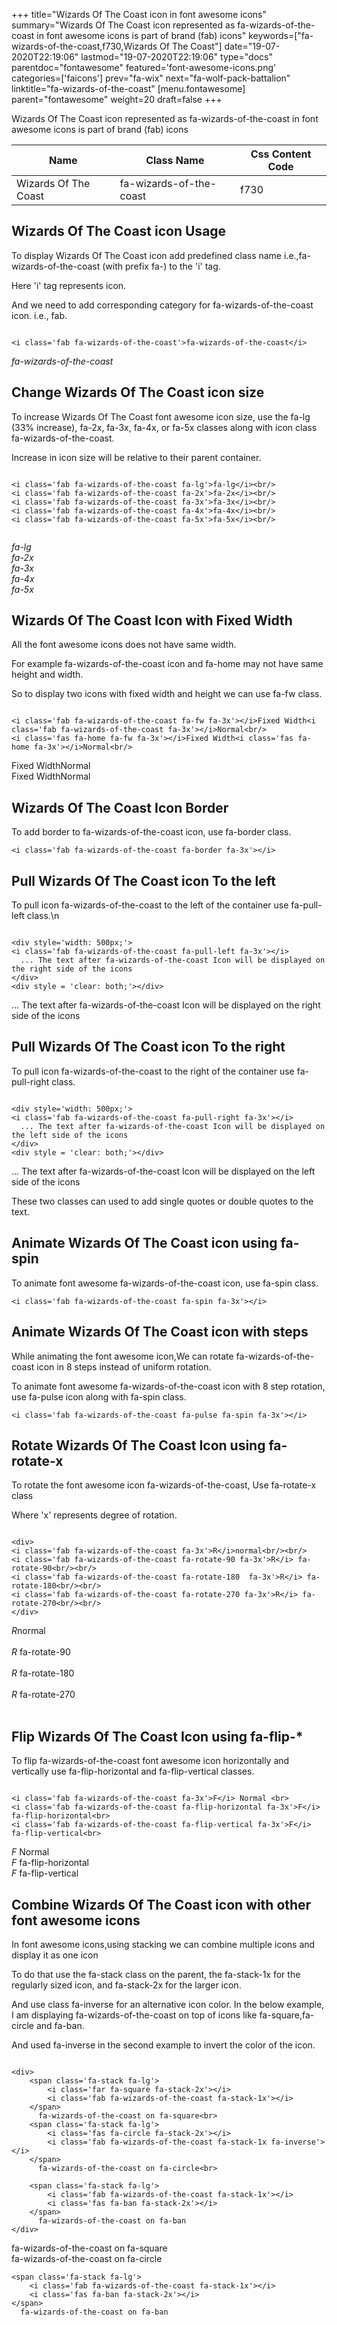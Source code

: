 +++
title="Wizards Of The Coast icon in font awesome icons"
summary="Wizards Of The Coast icon represented as fa-wizards-of-the-coast in font awesome icons is part of brand (fab) icons"
keywords=["fa-wizards-of-the-coast,f730,Wizards Of The Coast"]
date="19-07-2020T22:19:06"
lastmod="19-07-2020T22:19:06"
type="docs"
parentdoc="fontawesome"
featured='font-awesome-icons.png'
categories=['faicons']
prev="fa-wix"
next="fa-wolf-pack-battalion"
linktitle="fa-wizards-of-the-coast"
[menu.fontawesome]
parent="fontawesome"
weight=20
draft=false
+++


Wizards Of The Coast icon represented as fa-wizards-of-the-coast in font awesome icons is part of brand (fab) icons

<div class='table-responsive'><table class='table'><thead><tr><th>Name</th><th>Class Name</th><th>Css Content Code</th></tr></thead><tbody><tr><td>Wizards Of The Coast</td><td>fa-wizards-of-the-coast</td><td>f730</td></tr></tbody></table></div>



## Wizards Of The Coast icon Usage

To display Wizards Of The Coast icon add predefined class name i.e.,fa-wizards-of-the-coast (with prefix fa-) to the 'i' tag.

Here 'i' tag represents icon.

And we need to add corresponding category for fa-wizards-of-the-coast icon. i.e., fab.


```

<i class='fab fa-wizards-of-the-coast'>fa-wizards-of-the-coast</i>
```

<i class='fab fa-wizards-of-the-coast'>fa-wizards-of-the-coast</i>




## Change Wizards Of The Coast icon size
To increase Wizards Of The Coast font awesome icon size, use the fa-lg (33% increase), fa-2x, fa-3x, fa-4x, or fa-5x classes along with icon class fa-wizards-of-the-coast.

Increase in icon size will be relative to their parent container. 

```

<i class='fab fa-wizards-of-the-coast fa-lg'>fa-lg</i><br/>
<i class='fab fa-wizards-of-the-coast fa-2x'>fa-2x</i><br/>
<i class='fab fa-wizards-of-the-coast fa-3x'>fa-3x</i><br/>
<i class='fab fa-wizards-of-the-coast fa-4x'>fa-4x</i><br/>
<i class='fab fa-wizards-of-the-coast fa-5x'>fa-5x</i><br/>
            
```

<i class='fab fa-wizards-of-the-coast fa-lg'>fa-lg</i><br/>
<i class='fab fa-wizards-of-the-coast fa-2x'>fa-2x</i><br/>
<i class='fab fa-wizards-of-the-coast fa-3x'>fa-3x</i><br/>
<i class='fab fa-wizards-of-the-coast fa-4x'>fa-4x</i><br/>
<i class='fab fa-wizards-of-the-coast fa-5x'>fa-5x</i><br/>
            



## Wizards Of The Coast Icon with Fixed Width 

All the font awesome icons does not have same width.

For example fa-wizards-of-the-coast icon and fa-home may not have same height and width.

So to display two icons with fixed width and height we can use fa-fw class.


```

<i class='fab fa-wizards-of-the-coast fa-fw fa-3x'></i>Fixed Width<i class='fab fa-wizards-of-the-coast fa-3x'></i>Normal<br/>
<i class='fas fa-home fa-fw fa-3x'></i>Fixed Width<i class='fas fa-home fa-3x'></i>Normal<br/>
```

<i class='fab fa-wizards-of-the-coast fa-fw fa-3x'></i>Fixed Width<i class='fab fa-wizards-of-the-coast fa-3x'></i>Normal<br/>
<i class='fas fa-home fa-fw fa-3x'></i>Fixed Width<i class='fas fa-home fa-3x'></i>Normal<br/>



## Wizards Of The Coast Icon Border 

To add border to fa-wizards-of-the-coast icon, use fa-border class.


```
<i class='fab fa-wizards-of-the-coast fa-border fa-3x'></i>

```
<i class='fab fa-wizards-of-the-coast fa-border fa-3x'></i>





## Pull Wizards Of The Coast icon To the left

To pull icon fa-wizards-of-the-coast to the left of the container use fa-pull-left class.\n

```

<div style='width: 500px;'>
<i class='fab fa-wizards-of-the-coast fa-pull-left fa-3x'></i>
  ... The text after fa-wizards-of-the-coast Icon will be displayed on the right side of the icons
</div>
<div style = 'clear: both;'></div>
```

<div style='width: 500px;'>
<i class='fab fa-wizards-of-the-coast fa-pull-left fa-3x'></i>
  ... The text after fa-wizards-of-the-coast Icon will be displayed on the right side of the icons
</div>
<div style = 'clear: both;'></div>




## Pull Wizards Of The Coast icon To the right
To pull icon fa-wizards-of-the-coast to the right of the container use fa-pull-right class.

```

<div style='width: 500px;'>
<i class='fab fa-wizards-of-the-coast fa-pull-right fa-3x'></i>
  ... The text after fa-wizards-of-the-coast Icon will be displayed on the left side of the icons
</div>
<div style = 'clear: both;'></div>
```

<div style='width: 500px;'>
<i class='fab fa-wizards-of-the-coast fa-pull-right fa-3x'></i>
  ... The text after fa-wizards-of-the-coast Icon will be displayed on the left side of the icons
</div>
<div style = 'clear: both;'></div>

These two classes can used to add single quotes or double quotes to the text.


## Animate Wizards Of The Coast icon using fa-spin
To animate font awesome fa-wizards-of-the-coast icon, use fa-spin class.

```
<i class='fab fa-wizards-of-the-coast fa-spin fa-3x'></i>
```
<i class='fab fa-wizards-of-the-coast fa-spin fa-3x'></i>




## Animate Wizards Of The Coast icon with steps
While animating the font awesome icon,We can rotate fa-wizards-of-the-coast icon in 8 steps instead of uniform rotation.

To animate font awesome fa-wizards-of-the-coast icon with 8 step rotation, use fa-pulse icon along with fa-spin class.


```
<i class='fab fa-wizards-of-the-coast fa-pulse fa-spin fa-3x'></i>

```
<i class='fab fa-wizards-of-the-coast fa-pulse fa-spin fa-3x'></i>





## Rotate Wizards Of The Coast Icon using fa-rotate-x
To rotate the font awesome icon fa-wizards-of-the-coast, Use fa-rotate-x class

Where 'x' represents degree of rotation.


```

<div>
<i class='fab fa-wizards-of-the-coast fa-3x'>R</i>normal<br/><br/>
<i class='fab fa-wizards-of-the-coast fa-rotate-90 fa-3x'>R</i> fa-rotate-90<br/><br/> 
<i class='fab fa-wizards-of-the-coast fa-rotate-180  fa-3x'>R</i> fa-rotate-180<br/><br/> 
<i class='fab fa-wizards-of-the-coast fa-rotate-270 fa-3x'>R</i> fa-rotate-270<br/><br/>
</div>
```

<div>
<i class='fab fa-wizards-of-the-coast fa-3x'>R</i>normal<br/><br/>
<i class='fab fa-wizards-of-the-coast fa-rotate-90 fa-3x'>R</i> fa-rotate-90<br/><br/> 
<i class='fab fa-wizards-of-the-coast fa-rotate-180  fa-3x'>R</i> fa-rotate-180<br/><br/> 
<i class='fab fa-wizards-of-the-coast fa-rotate-270 fa-3x'>R</i> fa-rotate-270<br/><br/>
</div>




## Flip Wizards Of The Coast Icon using fa-flip-*
To flip fa-wizards-of-the-coast font awesome icon horizontally and vertically use fa-flip-horizontal and fa-flip-vertical classes. 

```

<i class='fab fa-wizards-of-the-coast fa-3x'>F</i> Normal <br>
<i class='fab fa-wizards-of-the-coast fa-flip-horizontal fa-3x'>F</i> fa-flip-horizontal<br>
<i class='fab fa-wizards-of-the-coast fa-flip-vertical fa-3x'>F</i> fa-flip-vertical<br>
```

<i class='fab fa-wizards-of-the-coast fa-3x'>F</i> Normal <br>
<i class='fab fa-wizards-of-the-coast fa-flip-horizontal fa-3x'>F</i> fa-flip-horizontal<br>
<i class='fab fa-wizards-of-the-coast fa-flip-vertical fa-3x'>F</i> fa-flip-vertical<br>




## Combine Wizards Of The Coast icon with other font awesome icons
In font awesome icons,using stacking we can combine multiple icons and display it as one icon 

To do that use the fa-stack class on the parent, the fa-stack-1x for the regularly sized icon, and fa-stack-2x for the larger icon.

And use class fa-inverse for an alternative icon color. 
In the below example, I am displaying fa-wizards-of-the-coast on top of icons like fa-square,fa-circle and fa-ban.

And used fa-inverse in the second example to invert the color of the icon.

```

<div>
    <span class='fa-stack fa-lg'>
        <i class='far fa-square fa-stack-2x'></i>
        <i class='fab fa-wizards-of-the-coast fa-stack-1x'></i>
    </span>
      fa-wizards-of-the-coast on fa-square<br>
    <span class='fa-stack fa-lg'>
        <i class='fas fa-circle fa-stack-2x'></i>
        <i class='fab fa-wizards-of-the-coast fa-stack-1x fa-inverse'></i>
    </span>
      fa-wizards-of-the-coast on fa-circle<br>

    <span class='fa-stack fa-lg'>
        <i class='fab fa-wizards-of-the-coast fa-stack-1x'></i>
        <i class='fas fa-ban fa-stack-2x'></i>
    </span>
      fa-wizards-of-the-coast on fa-ban
</div>
```

<div>
    <span class='fa-stack fa-lg'>
        <i class='far fa-square fa-stack-2x'></i>
        <i class='fab fa-wizards-of-the-coast fa-stack-1x'></i>
    </span>
      fa-wizards-of-the-coast on fa-square<br>
    <span class='fa-stack fa-lg'>
        <i class='fas fa-circle fa-stack-2x'></i>
        <i class='fab fa-wizards-of-the-coast fa-stack-1x fa-inverse'></i>
    </span>
      fa-wizards-of-the-coast on fa-circle<br>

    <span class='fa-stack fa-lg'>
        <i class='fab fa-wizards-of-the-coast fa-stack-1x'></i>
        <i class='fas fa-ban fa-stack-2x'></i>
    </span>
      fa-wizards-of-the-coast on fa-ban
</div>






